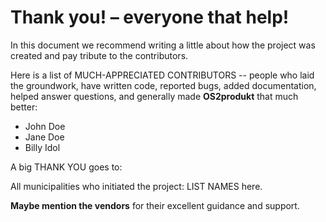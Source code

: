 # Thank you! – everyone that help!

In this document we recommend writing a little about how the project was created and pay tribute to the contributors.

Here is a list of MUCH-APPRECIATED CONTRIBUTORS --
people who laid the groundwork, have written code, reported bugs, added
documentation, helped answer questions, and generally made **OS2produkt** that much
better:

* John Doe
* Jane Doe
* Billy Idol

A big THANK YOU goes to:

All municipalities who initiated the project: LIST NAMES here.

**Maybe mention the vendors** for their excellent guidance and support.
